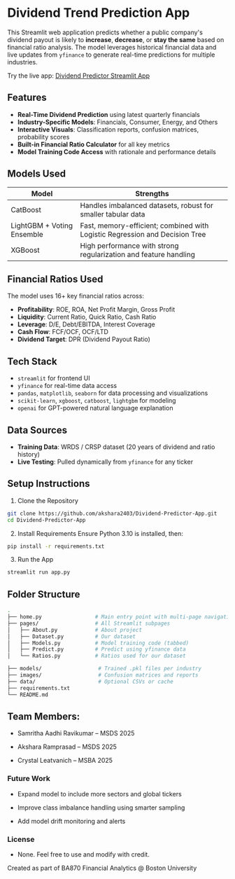 # Dividend Trend Prediction App

This Streamlit web application predicts whether a public company's dividend payout is likely to **increase**, **decrease**, or **stay the same** based on financial ratio analysis. The model leverages historical financial data and live updates from `yfinance` to generate real-time predictions for multiple industries.

Try the live app: [Dividend Predictor Streamlit App](https://ba870-project-dividend-predictor-app.streamlit.app/)

## Features

- **Real-Time Dividend Prediction** using latest quarterly financials
- **Industry-Specific Models**: Financials, Consumer, Energy, and Others
- **Interactive Visuals**: Classification reports, confusion matrices, probability scores
- **Built-in Financial Ratio Calculator** for all key metrics
- **Model Training Code Access** with rationale and performance details


## Models Used

| Model    | Strengths |
|----------|-----------|
| CatBoost | Handles imbalanced datasets, robust for smaller tabular data |
| LightGBM + Voting Ensemble | Fast, memory-efficient; combined with Logistic Regression and Decision Tree |
| XGBoost  | High performance with strong regularization and feature handling |


## Financial Ratios Used

The model uses 16+ key financial ratios across:

- **Profitability**: ROE, ROA, Net Profit Margin, Gross Profit
- **Liquidity**: Current Ratio, Quick Ratio, Cash Ratio
- **Leverage**: D/E, Debt/EBITDA, Interest Coverage
- **Cash Flow**: FCF/OCF, OCF/LTD
- **Dividend Target**: DPR (Dividend Payout Ratio)


## Tech Stack

- `streamlit` for frontend UI
- `yfinance` for real-time data access
- `pandas`, `matplotlib`, `seaborn` for data processing and visualizations
- `scikit-learn`, `xgboost`, `catboost`, `lightgbm` for modeling
- `openai` for GPT-powered natural language explanation


## Data Sources

- **Training Data**: WRDS / CRSP dataset (20 years of dividend and ratio history)
- **Live Testing**: Pulled dynamically from `yfinance` for any ticker


## Setup Instructions

1. Clone the Repository

```bash
git clone https://github.com/akshara2403/Dividend-Predictor-App.git
cd Dividend-Predictor-App
```

2. Install Requirements
Ensure Python 3.10 is installed, then:

```bash 
pip install -r requirements.txt
```
3. Run the App
```bash
streamlit run app.py
```



## Folder Structure
```bash
.
├── home.py                 # Main entry point with multi-page navigation
├── pages/                  # All Streamlit subpages
│   ├── About.py            # About project
│   ├── Dataset.py          # Our dataset   
│   ├── Models.py           # Model training code (tabbed)
│   ├── Predict.py          # Predict using yfinance data
│   └── Ratios.py           # Ratios used for our dataset

├── models/                  # Trained .pkl files per industry
├── images/                  # Confusion matrices and reports
├── data/                    # Optional CSVs or cache
├── requirements.txt
└── README.md
```

## Team Members:

- Samritha Aadhi Ravikumar – MSDS 2025

- Akshara Ramprasad – MSDS 2025

- Crystal Leatvanich – MSBA 2025

### Future Work

- Expand model to include more sectors and global tickers

- Improve class imbalance handling using smarter sampling

- Add model drift monitoring and alerts

### License

- None. Feel free to use and modify with credit.

Created as part of BA870 Financial Analytics @ Boston University

